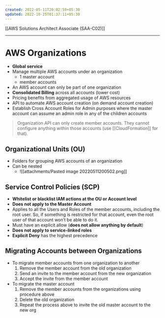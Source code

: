 ```yaml
---
created: 2022-05-11T20:02:59+05:30
updated: 2022-10-25T01:37:11+05:30
---
```

[[AWS Solutions Architect Associate (SAA-C02)]]

---
# AWS Organizations
- **Global service**
- Manage multiple AWS accounts under an organization
	- 1 master account
	- member accounts
- An AWS account can only be part of one organization
- **Consolidated Billing** across all accounts (lower cost)
- Pricing benefits from aggregated usage of AWS resources
- API to automate AWS account creation (on demand account creation)
- Establish Cross Account Roles for Admin purposes where the master account can assume an admin role in any of the children accounts

> Organization API can only create member accounts. They cannot configure anything within those accounts (use [[CloudFormation]] for that).

## Organizational Units (OU)
- Folders for grouping AWS accounts of an organization
- Can be nested
	- ![[attachments/Pasted image 20220511200502.png]]

## Service Control Policies (SCP)
- **Whitelist or blacklist IAM actions at the OU or Account level**
- **Does not apply to the Master Account**
- Applies to all the Users and Roles of the member accounts, including the root user. So, if something is restricted for that account, even the root user of that account won’t be able to do it.
- Must have an explicit allow (**does not allow anything by default**)
- **Does not apply to service-linked roles**
- **Explicit Deny** has the highest precedence

## Migrating Accounts between Organizations
-   To migrate member accounts from one organization to another
    1.  Remove the member account from the old organization
    2.  Send an invite to the member account from the new organization
    3.  Accept the invite from the member account
-   To migrate the master account
    1.  Remove the member accounts from the organizations using procedure above
    2.  Delete the old organization
    3.  Repeat the process above to invite the old master account to the new org